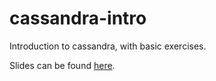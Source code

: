 # cassandra-intro
Introduction to cassandra, with basic exercises.

Slides can be found [here](http://ashic.github.io/cassandra-intro).
